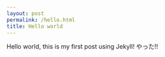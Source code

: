 ```yaml
---
layout: post
permalink: /hello.html
title: Hello world
---
```


Hello world, this is my first post using Jekyll! やった!!